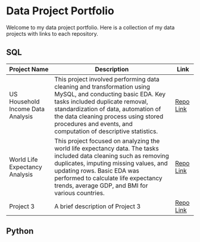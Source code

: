 # Data Project Portfolio

Welcome to my data project portfolio. Here is a collection of my data projects with links to each repository.

## SQL

| Project Name                          | Description                                                                                                                                                                                                                                                                                                  | Link                                                                                                                           |
|---------------------------------------|--------------------------------------------------------------------------------------------------------------------------------------------------------------------------------------------------------------------------------------------------------------------------------------------------------------|--------------------------------------------------------------------------------------------------------------------------------|
| US Household Income Data Analysis     | This project involved performing data cleaning and transformation using MySQL, and conducting basic EDA. Key tasks included duplicate removal, standardization of data, automation of the data cleaning process using stored procedures and events, and computation of descriptive statistics. | [Repo Link](https://github.com/benlug/sql-projects-portfolio/tree/036097d4e1741fc3bec97bf6217eb19fa1fe0b69/US%20Household%20Income%20Analysis) |
| World Life Expectancy Analysis        | This project focused on analyzing the world life expectancy data. The tasks included data cleaning such as removing duplicates, imputing missing values, and updating rows. Basic EDA was performed to calculate life expectancy trends, average GDP, and BMI for various countries. | [Repo Link](https://github.com/benlug/sql-projects-portfolio/tree/3e85fe4a281ce0c4f152225a32cc11365b488c32/World%20Life%20Expectancy%20Analysis) |
| Project 3                             | A brief description of Project 3                                                                                                                                                                                                                                                                              | [Repo Link](https://github.com/yourusername/project3)                                                                                                          |

## Python
